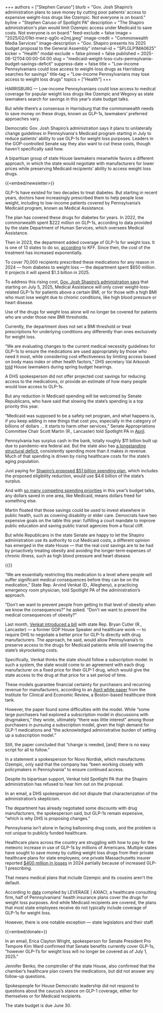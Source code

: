 +++
authors = ["Stephen Caruso"]
blurb = "Gov. Josh Shapiro’s administration plans to save money by cutting poor patients’ access to expensive weight-loss drugs like Ozempic. Not everyone is on board."
byline = "Stephen Caruso of Spotlight PA"
description = "The Shapiro administration's plan would limit Ozempic access under Medicaid to save costs. Not everyone is on board."
feed-exclude = false
image = "2025/02/01kt-mwrz-qg0c-e2mj.jpeg"
image-credit = "Commonwealth Media Services"
image-description = "Gov. Shapiro presents his 2025 budget proposal to the General Assembly"
internal-id = "SPLGLP1MA0625"
kicker = "Health"
modal-exclude = false
pinned = false
published = 2025-06-12T04:00:00-04:00
slug = "medicaid-weight-loss-cuts-pennsylvania-budget-savings-deficit"
suppress-date = false
title = "Low-income Pennsylvanians could lose access to weight-loss drugs as Harrisburg searches for savings"
title-tag = "Low-income Pennsylvanians may lose access to weight loss drugs"
topics = ["Health"]
+++

HARRISBURG — Low-income Pennsylvanians could lose access to medical coverage for popular weight loss drugs like Ozempic and Wegovy as state lawmakers search for savings in this year’s state budget talks.

But while there’s a consensus in Harrisburg that the commonwealth needs to save money on these drugs, known as GLP-1s, lawmakers’ preferred approaches vary.

Democratic Gov. Josh Shapiro’s administration says it plans to unilaterally change guidelines in Pennsylvania&#39;s Medicaid program starting in July to reduce patients’ ability to use GLP-1s for weight loss purposes. Leaders in the GOP-controlled Senate say they also want to cut these costs, though haven’t specifically said how.

A bipartisan group of state House lawmakers meanwhile favors a different approach, in which the state would negotiate with manufacturers for lower prices while preserving Medicaid recipients’ ability to access weight loss drugs.

{{<embed/newsletter>}}

GLP-1s have existed for two decades to treat diabetes. But starting in recent years, doctors have increasingly prescribed them to help people lose weight, including to low-income patients covered by Pennsylvania’s Medicaid program, known as Medical Assistance.

The plan has covered these drugs for diabetes for years. In 2022, the commonwealth spent $222 million on GLP-1s, according to data provided by the state Department of Human Services, which oversees Medical Assistance.

Then in 2023, the department added coverage of GLP-1s for weight loss. It is one of 13 states to do so, <a href="https://www.kff.org/medicaid/issue-brief/medicaid-coverage-of-and-spending-on-glp-1s/">according</a> to KFF. Since then, the cost of the treatment has increased exponentially.

To cover 70,000 recipients prescribed these medications for any reason in 2024 — from diabetes to weight loss — the department spent $650 million. It projects it will spend $1.3 billion in 2025.

To address this rising cost, <a href="https://www.pa.gov/content/dam/copapwp-pagov/en/dhs/documents/about/dhs-information/documents/informationforadvocatesandstakeholders/maac/glp-1-receptor-agonists-maac-07-07-25.pdf">Gov. Josh Shapiro’s administration says</a> that starting on July 5, 2025, Medical Assistance will only cover weight-loss-related GLP-1s for patients above a certain BMI, or for those with a high BMI who must lose weight due to chronic conditions, like high blood pressure or heart disease.

Use of the drugs for weight loss alone will no longer be covered for patients who are under those new BMI thresholds.

Currently, the department does not set a BMI threshold or treat prescriptions for underlying conditions any differently than ones exclusively for weight loss.

“We are evaluating changes to the current medical necessity guidelines for GLP-1s to ensure the medications are used appropriately by those who need it most, while considering cost effectiveness by limiting access based on body mass index or other health factors,” DHS secretary Val Arkoosh <a href="https://www.houseappropriations.com/files/Documents/25-26%20DHS%20Budget%20Testimony%20-%20House.pdf">told</a> House lawmakers during spring budget hearings.

A DHS spokesperson did not offer projected cost savings for reducing access to the medications, or provide an estimate of how many people would lose access to GLP-1s.

But any reduction in Medicaid spending will be welcomed by Senate Republicans, who have said that slowing the state’s spending is a top priority this year.

“Medicaid was supposed to be a safety net program, and what happens is, if you keep adding in new things that cost you, especially in the category of billions of dollars … it starts to harm other services,” Senate Appropriations Committee Chair Scott Martin (R., Lancaster) told Spotlight PA in <a href="https://www.spotlightpa.org/news/2025/04/pennsylvania-budget-battle-shapiro-gop-spending-plan-event/">April</a>.

Pennsylvania has surplus cash in the bank, totally roughly $11 billion built up due to pandemic-era federal aid. But the state also has <a href="https://www.spotlightpa.org/news/2024/03/pennsylvania-budget-josh-shapiro-surplus-structural-deficit-explainer/">a longstanding structural deficit</a>, consistently spending more than it makes in revenue. Much of that spending is driven by rising healthcare costs for the state’s aging population.

Just paying for <a href="https://www.spotlightpa.org/news/2025/02/josh-shapiro-pennsylvania-budget-legal-weed/">Shapiro’s proposed $51 billion spending plan</a>, which includes the proposed eligibility reduction, would use $4.6 billion of the state’s surplus.

And with <a href="https://www.spotlightpa.org/news/2025/06/pennsylvania-budget-marijuana-transit-septa-skill-games-preview/">so many competing spending priorities</a> in this year’s budget talks, any dollars saved in one area, like Medicaid, means dollars freed for something else.

Martin floated that those savings could be used to invest elsewhere in public health, such as covering disability or elder care. Democrats have two expensive goals on the table this year: fulfilling a court mandate to improve public education and saving public transit agencies from a fiscal cliff.

But while Republicans in the state Senate are happy to let the Shapiro administration use its authority to cut Medicaid costs, a different opinion has emerged in the state House — that the real cost savings are to be had by proactively treating obesity and avoiding the longer-term expenses of chronic illness, such as high blood pressure and heart disease.

{{<picture src="external/08v6tmkadg07fyknwy3pb8sm3m.jpeg" description="State Rep. Arvind Venkat, center, alongside Gov. Josh Shapiro in 2024." caption="State Rep. Arvind Venkat, center, alongside Gov. Josh Shapiro in 2024." credit="Commonwealth Media Services">}}

“We are essentially restricting this medication to a level where people will suffer significant medical consequences before they can be on the medication,” State Rep. Arvind Venkat (D., Allegheny), a practicing emergency room physician, told Spotlight PA of the administration’s approach.

“Don&#39;t we want to prevent people from getting to that level of obesity when we know the consequences?” he asked. “Don&#39;t we want to prevent the medical consequences of obesity?”

Last month, <a href="https://www.palegis.us/legislation/bills/2025/hb1470">Venkat introduced a bill</a> with state Rep. Bryan Cutler (R., Lancaster) — a former GOP House Speaker and healthcare wonk — to require DHS to negotiate a better price for GLP-1s directly with drug manufacturers. The approach, he said, would allow Pennsylvania’s to preserve access to the drugs for Medicaid patients while still lowering the state’s skyrocketing costs.

Specifically, Venkat thinks the state should follow a subscription model. In such a system, the state would come to an agreement with each drug manufacturer on a fixed price for their GLP-1 drug, which would give the state access to the drug at that price for a set period of time.

These models guarantee financial certainty for purchasers and recurring revenue for manufacturers, according to an <a href="https://icer.org/wp-content/uploads/2025/04/Affordable-Access-to-GLP-1-Obesity-Medications-_-ICER-White-Paper-_-04.09.2025.pdf">April white paper</a> from the Institute for Clinical and Economic Review, a Boston-based healthcare think tank.

However, the paper found some difficulties with the model. While “some large purchasers had explored a subscription model in discussions with drugmakers,” they wrote, ultimately “there was little interest” among those purchasers in pursuing a subscription model, given the high demand for GLP-1 medications and “the acknowledged administrative burden of setting up a subscription model.”

Still, the paper concluded that “change is needed, \[and\] there is no easy script for all to follow.”

In a statement a spokesperson for Novo Nordisk, which manufactures Ozempic, only said that the company has “been working closely with policymakers in Pennsylvania” to ensure continued access.

Despite its bipartisan support, Venkat told Spotlight PA that the Shapiro administration has refused to hear him out on the proposal.

In an email, a DHS spokesperson did not dispute that characterization of the administration’s skepticism.

The department has already negotiated some discounts with drug manufacturers, the spokesperson said, but GLP-1s remain expensive, “which is why DHS is proposing changes.”

Pennsylvania isn’t alone in facing ballooning drug costs, and the problem is not unique to publicly funded healthcare.

Healthcare plans across the country are struggling with how to pay for the meteoric increase in use of GLP-1s by millions of Americans. Multiple states have sought to save money by cutting weight loss drugs from their private healthcare plans for state employees; one private Massachusetts insurer reported <a href="https://www.insurancebusinessmag.com/us/news/life-insurance/blue-cross-blue-shield-of-massachusetts-faces-recordbreaking-400-million-operating-loss-in-2024-526958.aspx">$400 million in losses</a> in 2024 partially because of increased GLP-1 prescribing.

That means medical plans that include Ozempic and its cousins aren&#39;t the default.

According to <a href="https://leveragegc.com/rwjf/platform">data</a> compiled by LEVERAGE | AXIACI, a healthcare consulting firm, half of Pennsylvanians’ health insurance plans cover the drugs for weight loss purposes. And while Medicaid recipients are covered, the plans that most state employees receive do not typically include coverage of GLP-1s for weight loss.

However, there is one notable exception — state legislators and their staff.

{{<embed/donate>}}

In an email, Erica Clayton Wright, spokesperson for Senate President Pro Tempore Kim Ward confirmed that Senate benefits currently cover GLP-1s, “however GLP-1’s for weight loss will no longer be covered as of July 1, 2025.”

Jennifer Benko, the comptroller of the state House, also confirmed that the chamber’s healthcare plan covers the medications, but did not answer any follow-up questions.

Spokespeople for House Democratic leadership did not respond to questions about the caucus’s stance on GLP-1 coverage, either for themselves or for Medicaid recipients.

The state budget is due June 30.

